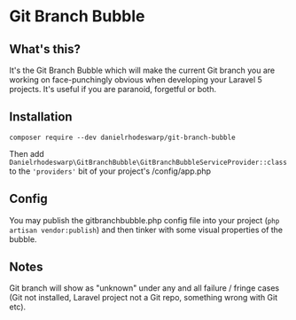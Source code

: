 # Git Branch Bubble

## What's this?

It's the Git Branch Bubble which will make the current Git branch you are working on face-punchingly obvious when
developing your Laravel 5 projects. It's useful if you are paranoid, forgetful or both.

## Installation

`composer require --dev danielrhodeswarp/git-branch-bubble`

Then add `Danielrhodeswarp\GitBranchBubble\GitBranchBubbleServiceProvider::class` to the `'providers'` bit of your project's /config/app.php

## Config

You may publish the gitbranchbubble.php config file into your project (`php artisan vendor:publish`) and then tinker with some visual properties of the bubble.

## Notes

Git branch will show as "unknown" under any and all failure / fringe cases (Git not installed, Laravel project not a Git repo, something wrong with Git etc).


